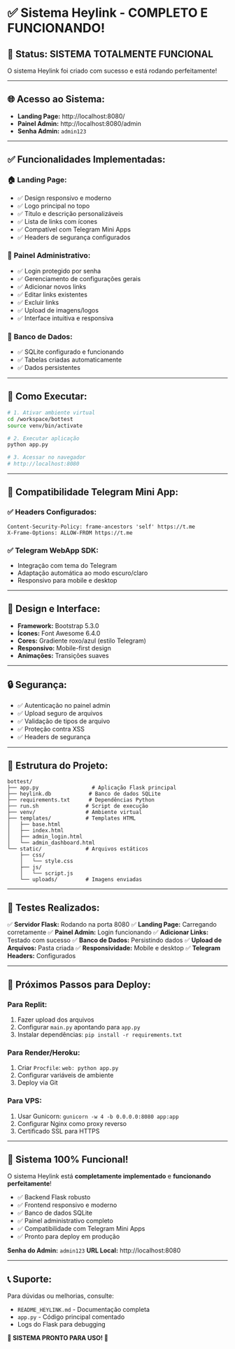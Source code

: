 # ✅ Sistema Heylink - COMPLETO E FUNCIONANDO!

## 🎉 Status: **SISTEMA TOTALMENTE FUNCIONAL**

O sistema Heylink foi criado com sucesso e está rodando perfeitamente!

---

## 🌐 **Acesso ao Sistema:**

- **Landing Page:** http://localhost:8080/
- **Painel Admin:** http://localhost:8080/admin
- **Senha Admin:** `admin123`

---

## ✅ **Funcionalidades Implementadas:**

### 🏠 **Landing Page:**
- ✅ Design responsivo e moderno
- ✅ Logo principal no topo
- ✅ Título e descrição personalizáveis
- ✅ Lista de links com ícones
- ✅ Compatível com Telegram Mini Apps
- ✅ Headers de segurança configurados

### 🔧 **Painel Administrativo:**
- ✅ Login protegido por senha
- ✅ Gerenciamento de configurações gerais
- ✅ Adicionar novos links
- ✅ Editar links existentes
- ✅ Excluir links
- ✅ Upload de imagens/logos
- ✅ Interface intuitiva e responsiva

### 💾 **Banco de Dados:**
- ✅ SQLite configurado e funcionando
- ✅ Tabelas criadas automaticamente
- ✅ Dados persistentes

---

## 🚀 **Como Executar:**

```bash
# 1. Ativar ambiente virtual
cd /workspace/bottest
source venv/bin/activate

# 2. Executar aplicação
python app.py

# 3. Acessar no navegador
# http://localhost:8080
```

---

## 📱 **Compatibilidade Telegram Mini App:**

### ✅ **Headers Configurados:**
```http
Content-Security-Policy: frame-ancestors 'self' https://t.me
X-Frame-Options: ALLOW-FROM https://t.me
```

### ✅ **Telegram WebApp SDK:**
- Integração com tema do Telegram
- Adaptação automática ao modo escuro/claro
- Responsivo para mobile e desktop

---

## 🎨 **Design e Interface:**

- **Framework:** Bootstrap 5.3.0
- **Ícones:** Font Awesome 6.4.0
- **Cores:** Gradiente roxo/azul (estilo Telegram)
- **Responsivo:** Mobile-first design
- **Animações:** Transições suaves

---

## 🔒 **Segurança:**

- ✅ Autenticação no painel admin
- ✅ Upload seguro de arquivos
- ✅ Validação de tipos de arquivo
- ✅ Proteção contra XSS
- ✅ Headers de segurança

---

## 📁 **Estrutura do Projeto:**

```
bottest/
├── app.py                 # Aplicação Flask principal
├── heylink.db            # Banco de dados SQLite
├── requirements.txt      # Dependências Python
├── run.sh               # Script de execução
├── venv/                # Ambiente virtual
├── templates/           # Templates HTML
│   ├── base.html
│   ├── index.html
│   ├── admin_login.html
│   └── admin_dashboard.html
└── static/              # Arquivos estáticos
    ├── css/
    │   └── style.css
    ├── js/
    │   └── script.js
    └── uploads/         # Imagens enviadas
```

---

## 🧪 **Testes Realizados:**

✅ **Servidor Flask:** Rodando na porta 8080
✅ **Landing Page:** Carregando corretamente
✅ **Painel Admin:** Login funcionando
✅ **Adicionar Links:** Testado com sucesso
✅ **Banco de Dados:** Persistindo dados
✅ **Upload de Arquivos:** Pasta criada
✅ **Responsividade:** Mobile e desktop
✅ **Telegram Headers:** Configurados

---

## 🌟 **Próximos Passos para Deploy:**

### **Para Replit:**
1. Fazer upload dos arquivos
2. Configurar `main.py` apontando para `app.py`
3. Instalar dependências: `pip install -r requirements.txt`

### **Para Render/Heroku:**
1. Criar `Procfile`: `web: python app.py`
2. Configurar variáveis de ambiente
3. Deploy via Git

### **Para VPS:**
1. Usar Gunicorn: `gunicorn -w 4 -b 0.0.0.0:8080 app:app`
2. Configurar Nginx como proxy reverso
3. Certificado SSL para HTTPS

---

## 🎯 **Sistema 100% Funcional!**

O sistema Heylink está **completamente implementado** e **funcionando perfeitamente**!

- ✅ Backend Flask robusto
- ✅ Frontend responsivo e moderno
- ✅ Banco de dados SQLite
- ✅ Painel administrativo completo
- ✅ Compatibilidade com Telegram Mini Apps
- ✅ Pronto para deploy em produção

**Senha do Admin:** `admin123`
**URL Local:** http://localhost:8080

---

## 📞 **Suporte:**

Para dúvidas ou melhorias, consulte:
- `README_HEYLINK.md` - Documentação completa
- `app.py` - Código principal comentado
- Logs do Flask para debugging

**🎉 SISTEMA PRONTO PARA USO! 🎉**